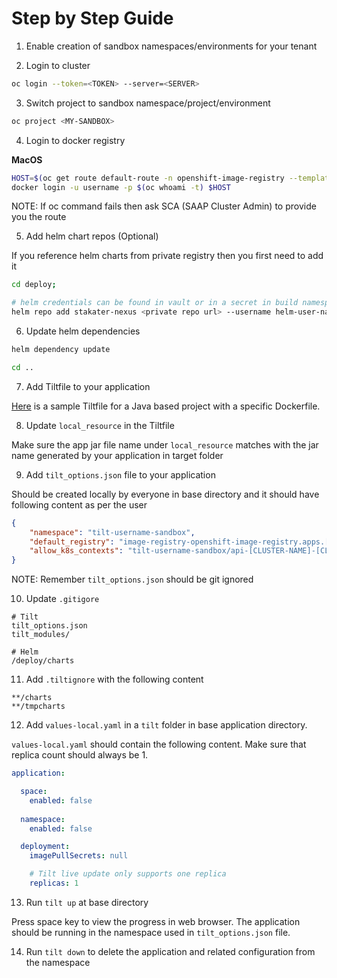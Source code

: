# Step by Step Guide

1. Enable creation of sandbox namespaces/environments for your tenant

2. Login to cluster

```bash
oc login --token=<TOKEN> --server=<SERVER>
```

3. Switch project to sandbox namespace/project/environment

```bash
oc project <MY-SANDBOX>
```

4. Login to docker registry

**MacOS**

```bash
HOST=$(oc get route default-route -n openshift-image-registry --template='{{ .spec.host }}')
docker login -u username -p $(oc whoami -t) $HOST
```

NOTE: If oc command fails then ask SCA (SAAP Cluster Admin) to provide you the route

5. Add helm chart repos (Optional)

If you reference helm charts from private registry then you first need to add it

```bash
cd deploy;

# helm credentials can be found in vault or in a secret in build namespace
helm repo add stakater-nexus <private repo url> --username helm-user-name --password ********; 
```

6. Update helm dependencies

```bash
helm dependency update

cd ..
```

7. Add Tiltfile to your application 

[Here](Tiltfile) is a sample Tiltfile for a Java based project with a specific Dockerfile.

8. Update `local_resource` in the Tiltfile

Make sure the app jar file name under `local_resource` matches with the jar name generated by your application in target folder
 
9. Add `tilt_options.json` file to your application

Should be created locally by everyone in base directory and it should have following content as per the user

```json
{
    "namespace": "tilt-username-sandbox",
    "default_registry": "image-registry-openshift-image-registry.apps.[CLUSTER-NAME].[CLUSTER-ID].kubeapp.cloud/{}",
    "allow_k8s_contexts": "tilt-username-sandbox/api-[CLUSTER-NAME]-[CLUSTER-ID]-kubeapp-cloud:6443/user@email.com"
}
```

NOTE: Remember `tilt_options.json` should be git ignored

10. Update `.gitigore`

```
# Tilt
tilt_options.json
tilt_modules/

# Helm
/deploy/charts
```

11. Add `.tiltignore` with the following content

```
**/charts
**/tmpcharts
```

12. Add `values-local.yaml` in a `tilt` folder in base application directory. 

`values-local.yaml` should contain the following content. Make sure that replica count should always be 1.

```yaml
application:

  space:
    enabled: false
  
  namespace:
    enabled: false

  deployment:
    imagePullSecrets: null

    # Tilt live update only supports one replica
    replicas: 1
```

13. Run `tilt up` at base directory 

Press space key to view the progress in web browser. The application should be running in the namespace used in `tilt_options.json` file.

14. Run `tilt down` to delete the application and related configuration from the namespace
